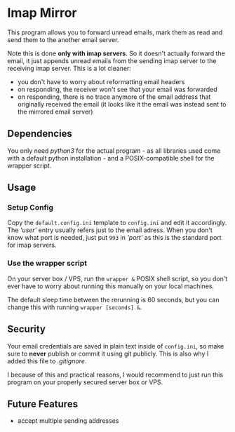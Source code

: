 # Imap Mirror

This program allows you to forward unread emails, mark them as read and send them to the another email server.

Note this is done **only with imap servers**. So it doesn't actually forward the email, it just appends unread emails from the sending imap server to the receiving imap server. This is a lot cleaner:

- you don't have to worry about reformatting email headers
- on responding, the receiver won't see that your email was forwarded
- on responding, there is no trace anymore of the email address that originally received the email (it looks like it the email was instead sent to the mirrored email server)

## Dependencies

You only need *python3* for the actual program - as all libraries used come with a default python installation - and a POSIX-compatible shell for the wrapper script.

## Usage

### Setup Config

Copy the ```default.config.ini``` template to ```config.ini``` and edit it accordingly. The *'user'* entry usually refers just to the email adress. When you don't know what port is needed, just put ```993``` in *'port'* as this is the standard port for imap servers.

### Use the wrapper script

On your server box / VPS, run the ```wrapper &``` POSIX shell script, so you don't ever have to worry about running this manually on your local machines.

The default sleep time between the rerunning is 60 seconds, but you can change this with running ```wrapper [seconds] &```.

## Security

Your email credentials are saved in plain text inside of ```config.ini```, so make sure to **never** publish or commit it using git publicly. This is also why I added this file to *.gitignore*.

I because of this and practical reasons, I would recommend to just run this program on your properly secured server box or VPS.

## Future Features

- accept multiple sending addresses

